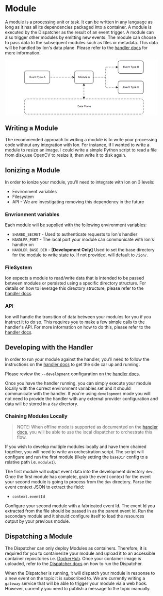# Module
A module is a processing unit or task. It can be written in any language as long as it has all its dependencies packaged into a container. A module is executed by the Dispatcher as the result of an event trigger. A module can also trigger other modules by emitting new events. The module can choose to pass data to the subsequent modules such as files or metadata. This data will be handled by Ion's data plane. Please refer to the [handler docs](../internal/app/handler/README.md) for more information.

![](../docs/ion-toplevel-2.png)

## Writing a Module
The recommended approach to writing a module is to write your processing code without any integration with Ion. For instance, if I wanted to write a module to resize an image. I could write a simple Python script to read a file from disk,use OpenCV to resize it, then write it to disk again.

## Ionizing a Module
In order to ionize your module, you'll need to integrate with Ion on 3 levels:

* Environment variables
* Filesystem
* API - We are investigating removing this dependency in the future

### Envrionment variables
Each module will be supplied with the following environment variables:
* `SHARED_SECRET` - Used to authenticate requests to Ion's handler
* `HANDLER_PORT` - The local port your module can communicate with Ion's handler on
* `HANDLER_BASE_DIR` - **[Development Only]** Used to set the base directory for the module to write state to. If not provided, will default to `/ion/`.

### FileSystem
Ion expects a module to read/write data that is intended to be passed between modules or persisted using a specific directory structure. For details on how to leverage this directory structure, please refer to the [handler docs](../handler/README.md).

### API
Ion will handle the transition of data between your modules for you if you instruct it to do so. This requires you to make a few simple calls to the handler's API. For more information on how to do this, please refer to the [handler docs](../handler/README.md).

## Developing with the Handler
In order to run your module against the handler, you'll need to follow the instructions on the [handler docs](../handler/README.md) to get the side car up and running.

Please review the `--development` configuration on the [handler docs](../handler/README.md).

Once you have the handler running, you can simply execute your module locally with the correct environment variables set and it should communicate with the handler. If you're using `development` mode you will not need to provide the handler with any external provider configuration and data will be stored in a `dev` directory.

### Chaining Modules Locally

> NOTE: When offline mode is supported as documented on the [handler docs](../handler/README.md), you will be able to use the local dispatcher to orchestrate this flow.

If you wish to develop multiple modules locally and have them chained together, you will need to write an orchestration script. The script will configure and run the first module (likely setting the `baseDir` config to a relative path i.e. `module1`).

The first module will output event data into the development directory `dev`. Once the first module has complete, grab the event context for the event your second module is going to process from the `dev` directory. Parse the event context JSON to extract the field:

* `context.eventId`

Configure your second module with a fabricated event Id. The event Id you extracted from the file should be passed in as the parent event Id. Run the secondary module and it should configure itself to load the resources output by your previous module.

## Dispatching a Module
The Dispatcher can only deploy Modules as containers. Therefore, it is required for you to containerize your module and upload it to an accessible container repositories i.e. [DockerHub](https://hub.docker.com). Once your container image is uploaded, refer to the [Dispatcher docs](../dispatcher/README.md) on how to run the Dispatcher.

When the Dispatcher is running, it will dispatch your module in response to a new event on the topic it is subscribed to. We are currently writing a `gateway` service that will be able to trigger your module via a web hook. However, currently you need to publish a message to the topic manually.

